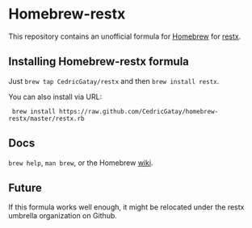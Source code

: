 Homebrew-restx
==================

This repository contains an unofficial formula for [Homebrew](https://github.com/mxcl/homebrew) for [restx](http://www.restx.io).

Installing Homebrew-restx formula
--------------------------------------

Just `brew tap CedricGatay/restx` and then `brew install restx`.

You can also install via URL:

     brew install https://raw.github.com/CedricGatay/homebrew-restx/master/restx.rb

Docs
----

`brew help`, `man brew`, or the Homebrew [wiki](http://wiki.github.com/mxcl/homebrew).

Future
------

If this formula works well enough, it might be relocated under the restx umbrella organization on Github.
